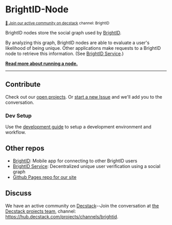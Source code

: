 # BrightID-Node
<sup>[💬 Join our active community on decstack](https://hub.decstack.com/signup_user_complete/?id=wutow3kb6bda5bhptir6aapyfh) channel: BrightID</sup>

BrightID nodes store the social graph used by [BrightID](https://github.com/BrightID/BrightID).

By analyzing this graph, BrightID nodes are able to evaluate a user's likelihood of being unique. Other applications make requests to a BrightID node to retrieve this information.  (See [BrightID Service](https://github.com/BrightID/BrightID-Service).)

__[Read more about running a node.](node.md)__

---
## Contribute

Check out our [open projects](https://github.com/BrightID/BrightID-Node/projects).  Or [start a new Issue](https://github.com/BrightID/BrightID-Node/issues) and we'll add you to the conversation.

### Dev Setup

Use the [development guide](https://github.com/BrightID/BrightID-Node/wiki/Development-Guide) to setup a development environment and workflow.

## Other repos
* [BrightID](https://github.com/BrightID/BrightID): Mobile app for connecting to other BrightID users
* [BrightID Service](https://github.com/BrightID/BrightID-Service): Decentralized unique user verification using a social graph
* [Github Pages repo for our site](https://github.com/BrightID/BrightID.github.io)

## Discuss

We have an active community on [Decstack](http://decstack.com/)--Join the conversation at [the Decstack projects team](https://hub.decstack.com/signup_user_complete/?id=wutow3kb6bda5bhptir6aapyfh), channel: https://hub.decstack.com/projects/channels/brightid.

